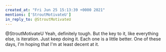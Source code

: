 ```yaml
---
created_at: "Fri Jun 25 15:13:39 +0000 2021"
mentions: ['StroutMotivateU']
in_reply_to: @StroutMotivateU
---
```


@StroutMotivateU Yeah, definitely tough. But the key to it, like everything else, is iteration. Just keep doing it. Each one is a little better. One of these days, I'm hoping that I'm at least decent at it.